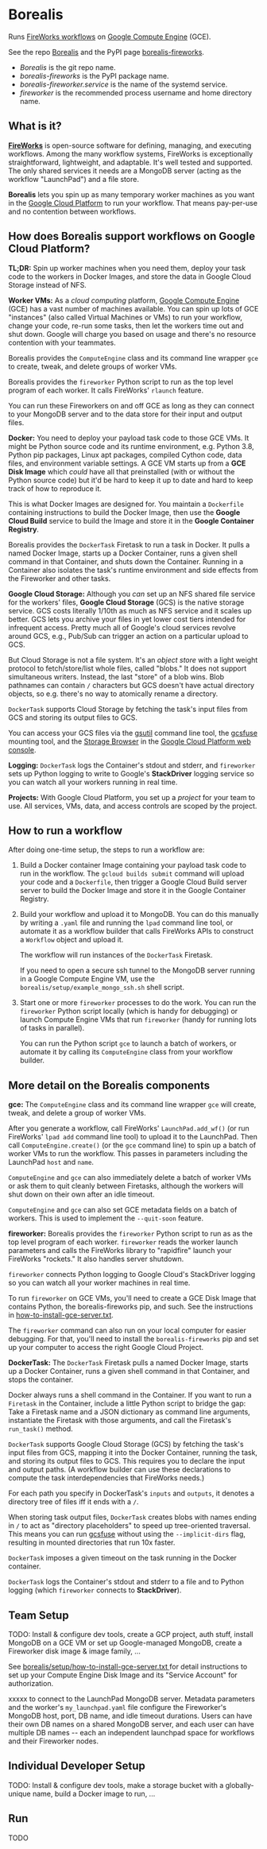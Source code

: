 # Borealis

Runs [FireWorks workflows](https://materialsproject.github.io/fireworks/) on
[Google Compute Engine](https://cloud.google.com/compute/) (GCE).

See the repo [Borealis](https://github.com/CovertLab/borealis) and the
PyPI page [borealis-fireworks](https://pypi.org/project/borealis-fireworks/).

* _Borealis_ is the git repo name.
* _borealis-fireworks_ is the PyPI package name.
* _borealis-fireworker.service_ is the name of the systemd service.
* _fireworker_ is the recommended process username and home directory name.


## What is it?

**[FireWorks](https://materialsproject.github.io/fireworks/)** is open-source
software for defining, managing, and executing workflows. Among the many
workflow systems, FireWorks is exceptionally straightforward, lightweight, and
adaptable. It's well tested and supported. The only shared services it needs are
a MongoDB server (acting as the workflow "LaunchPad") and a file store.

**Borealis** lets you spin up as many temporary worker machines as you want in
the [Google Cloud Platform](https://cloud.google.com/docs/) to run your
workflow. That means pay-per-use and no contention between workflows.


## How does Borealis support workflows on Google Cloud Platform?

**TL;DR:** Spin up worker machines when you need them, deploy your task code to
the workers in Docker Images, and store the data in Google Cloud Storage instead
of NFS.


**Worker VMs:** As a _cloud computing_ platform, [Google Compute
Engine](https://cloud.google.com/compute/) (GCE) has a vast number of machines
available. You can spin up lots of GCE "instances" (also called Virtual Machines
or VMs) to run your workflow, change your code, re-run some tasks, then let the
workers time out and shut down. Google will charge you based on usage and
there's no resource contention with your teammates.

Borealis provides the `ComputeEngine` class and its command line wrapper `gce`
to create, tweak, and delete groups of worker VMs.

Borealis provides the `fireworker` Python script to run as the top level program
of each worker. It calls FireWorks' `rlaunch` feature.

You can run these Fireworkers on and off GCE as long as they can connect to
your MongoDB server and to the data store for their input and output files.


**Docker:** You need to deploy your payload task code to those GCE VMs. It
might be Python source code and its runtime environment, e.g. Python 3.8,
Python pip packages, Linux apt packages, compiled
Cython code, data files, and environment variable settings. A GCE VM starts up
from a **GCE Disk Image** which _could_ have all that preinstalled (with or
without the Python source code) but it'd be hard to keep it up to date and
hard to keep track of how to reproduce it.

This is what Docker Images are designed for. You maintain a `Dockerfile` containing
instructions to build the Docker Image, then use the **Google Cloud Build**
service to build the Image and store it in the **Google Container Registry**.

Borealis provides the `DockerTask` Firetask to run a task in Docker. It
pulls a named Docker Image, starts up a Docker Container, runs a given shell
command in that Container, and shuts down the Container. Running in a Container
also isolates the task's runtime environment and side effects from the
Fireworker and other tasks.



**Google Cloud Storage:** Although you _can_ set up an NFS shared file service
for the workers' files, **Google Cloud Storage** (GCS) is the native storage
service. GCS costs literally 1/10th as much as NFS service and it scales up
better. GCS lets you archive your files in yet lower cost tiers intended for
infrequent access. Pretty much all of Google's cloud services revolve around GCS,
e.g., Pub/Sub can trigger an action on a particular upload to GCS.

But Cloud Storage is not a file system. It's an _object store_ with a light
weight protocol to fetch/store/list whole files, called "blobs." It does not
support simultaneous writers. Instead, the last "store" of a blob wins. Blob
pathnames can contain `/` characters but GCS doesn't have actual directory objects,
so e.g. there's no way to atomically rename a directory.

`DockerTask` supports Cloud Storage by fetching the task's input files from GCS
and storing its output files to GCS.

You can access your GCS files via the
[gsutil](https://cloud.google.com/storage/docs/gsutil) command line tool, the
[gcsfuse](https://github.com/GoogleCloudPlatform/gcsfuse) mounting tool, and the
[Storage Browser](https://console.cloud.google.com/storage/browser) in the
[Google Cloud Platform web console](https://console.cloud.google.com/home/dashboard).


**Logging:** `DockerTask` logs the Container's stdout and stderr, and
`fireworker` sets up Python logging to write to Google's
**StackDriver** logging service so you can watch all your workers running in real
time.


**Projects:** With Google Cloud Platform, you set up a _project_ for your team
to use. All services, VMs, data, and access controls are scoped by the project.


## How to run a workflow

After doing one-time setup, the steps to run a workflow are:

1. Build a Docker container Image containing your payload task code to run in
the workflow. The `gcloud builds submit` command will upload your code and a
`Dockerfile`, then trigger a Google Cloud Build server server to build the
Docker Image and store it in the Google Container Registry.

1. Build your workflow and upload it to MongoDB.
You can do this manually by writing a `.yaml` file and running the `lpad`
command line tool, or automate it as a workflow builder that calls FireWorks
APIs to construct a `Workflow` object and upload it.

   The workflow will run instances of the `DockerTask` Firetask.
   
   If you need to open a secure ssh tunnel to the MongoDB server running in
a Google Compute Engine VM, use the `borealis/setup/example_mongo_ssh.sh`
shell script.

1. Start one or more `fireworker` processes to do the work.
You can run the `fireworker` Python script locally (which is handy for
debugging) or launch Compute Engine VMs that run `fireworker` (handy for
running lots of tasks in parallel).

   You can run the Python script `gce` to launch a batch of workers, or
automate it by calling its `ComputeEngine` class from your workflow builder.


## More detail on the Borealis components

**gce:**
The `ComputeEngine` class and its command line wrapper `gce` will
create, tweak, and delete a group of worker VMs.

After you generate a workflow, call FireWorks' `LaunchPad.add_wf()`
(or run FireWorks' `lpad add` command line tool) to upload it to the
LaunchPad. Then call `ComputeEngine.create()` (or the `gce` command line)
to spin up a batch of worker VMs to run the workflow.
This passes in parameters including the LaunchPad `host` and `name`.

`ComputeEngine` and `gce` can also immediately delete a batch of worker
VMs or ask them to quit cleanly between Firetasks, although the workers will
shut down on their own after an idle timeout.

`ComputeEngine` and `gce` can also set GCE metadata fields on a batch of
workers. This is used to implement the `--quit-soon` feature.


**fireworker:**
Borealis provides the `fireworker` Python script to run as as the top level
program of each worker.
`fireworker` reads the worker launch parameters and calls the FireWorks library
to "rapidfire" launch your FireWorks "rockets." It also handles server shutdown.

`fireworker` connects Python logging to Google Cloud's
StackDriver logging so you can watch all your worker machines in real time.

To run `fireworker` on GCE VMs, you'll need to create a GCE Disk Image that
contains Python, the borealis-fireworks pip, and such. See the instructions in
[how-to-install-gce-server.txt](borealis/setup/how-to-install-gce-server.txt).

The `fireworker` command can also run on your local computer for easier
debugging. For that, you'll need to install the `borealis-fireworks` pip and set
up your computer to access the right Google Cloud Project.


**DockerTask:**
The `DockerTask` Firetask pulls a named Docker Image, starts up a Docker
Container, runs a given shell command in that Container, and stops the container.

Docker always runs a shell command in the Container. If you want to run a
`Firetask` in the Container, include a little Python script to bridge the gap:
Take a Firetask name and a JSON dictionary as command line arguments,
instantiate the Firetask with those arguments, and call the Firetask's
`run_task()` method.

`DockerTask` supports Google Cloud Storage (GCS) by fetching the task's input
files from GCS, mapping it into the Docker Container, running the task, and
storing its
output files to GCS. This requires you to declare the input and output paths.
(A workflow builder can use these declarations to compute the task
interdependencies that FireWorks needs.)

For each path you specify in DockerTask's `inputs` and `outputs`,
it denotes a directory tree of files iff it ends with a `/`.

When storing task output files, `DockerTask` creates blobs with names ending in
`/` to act as "directory placeholders" to speed up tree-oriented traversal.
This means you can run
[gcsfuse](https://github.com/GoogleCloudPlatform/gcsfuse) without using the
`--implicit-dirs` flag, resulting in mounted directories that run 10x faster.

`DockerTask` imposes a given timeout on the task running in the Docker
container.

`DockerTask` logs the Container's stdout and stderr to a file and to Python
logging (which `fireworker` connects to **StackDriver**).


## Team Setup

TODO:
Install & configure dev tools,
create a GCP project,
auth stuff,
install MongoDB on a GCE VM or set up Google-managed MongoDB,
create a Fireworker disk image & image family,
...

See [borealis/setup/how-to-install-gce-server.txt
](borealis/setup/how-to-install-gce-server.txt) for detail instructions to set
up your Compute Engine Disk Image and its "Service Account" for authorization.

xxxxx to connect to the LaunchPad MongoDB server. Metadata parameters and the
worker's `my_launchpad.yaml` file configure the Fireworker's
MongoDB host, port, DB name, and idle timeout durations. Users can have their own DB names on a shared
MongoDB server, and each user can have multiple DB names -- each an independent
launchpad space for workflows and their Fireworker nodes.


## Individual Developer Setup

TODO:
Install & configure dev tools,
make a storage bucket with a globally-unique name,
build a Docker image to run,
...


## Run

TODO
